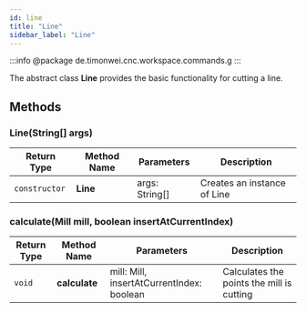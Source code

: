 ```yaml
---
id: line
title: "Line"
sidebar_label: "Line"
---
```


:::info
@package de.timonwei.cnc.workspace.commands.g
:::

The abstract class **Line** provides the basic functionality for cutting a line.


## Methods

### Line(String[] args)
| Return Type   | Method Name   | Parameters  | Description    |
| ------------- | ------------- | ----------- | -------------- |
| `constructor`       | **Line**      |       args: String[]      | Creates an instance of Line |

### calculate(Mill mill, boolean insertAtCurrentIndex)
| Return Type   | Method Name   | Parameters  | Description    |
| ------------- | ------------- | ----------- | -------------- |
| `void`       | **calculate**      |       mill: Mill, insertAtCurrentIndex: boolean      | Calculates the points the mill is cutting |